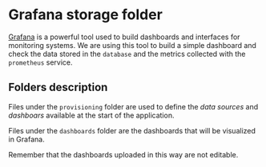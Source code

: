 # Grafana storage folder

[Grafana](https://grafana.com/) is a powerful tool used to build dashboards and interfaces for monitoring systems. We are using this tool to build a simple dashboard and check the data stored in the `database` and the metrics collected with the `prometheus` service.

## Folders description

Files under the `provisioning` folder are used to define the *data sources* and *dashboars* available at the start of the application.

Files under the `dashboards` folder are the dashboards that will be visualized in Grafana.

Remember that the dashboards uploaded in this way are not editable.
